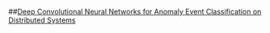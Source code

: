 ##[Deep Convolutional Neural Networks for Anomaly Event Classification on Distributed Systems](https://arxiv.org/pdf/1710.09052v1.pdf)


